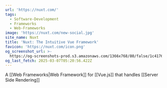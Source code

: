```yaml
---
url: 'https://nuxt.com/'
tags:
  - Software-Development
  - Frameworks
  - Web-Frameworks
image: 'https://nuxt.com/new-social.jpg'
site_name: Nuxt
title: 'Nuxt: The Intuitive Vue Framework'
favicon: 'https://nuxt.com/icon.png'
og_screenshot_url: >-
  https://og-screenshots-prod.s3.amazonaws.com/1366x768/80/false/1c4176bac409bfcdb80feed7ff08a546d90fa56493b5cd7242d26a4e12c077f5.jpeg
og_last_fetch: 2025-03-07T05:20:56.422Z
---
```




A [[Web Frameworks|Web Framework]] for [[Vue.js]] that handles [[Server Side Rendering]]
